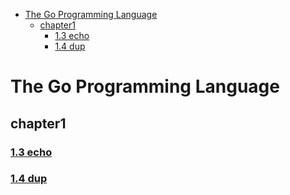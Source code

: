 
- [The Go Programming Language](#the-go-programming-language)
  - [chapter1](#chapter1)
    - [1.3 echo](#13-echo)
    - [1.4 dup](#14-dup)

# The Go Programming Language
## chapter1
### [1.3 echo](./chapter1/1.3/README.md) 
### [1.4 dup](./chapter1/1.4/README.md) 
